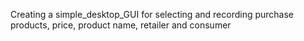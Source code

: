 Creating a simple_desktop_GUI for selecting and recording purchase products, price, product name, retailer and consumer
